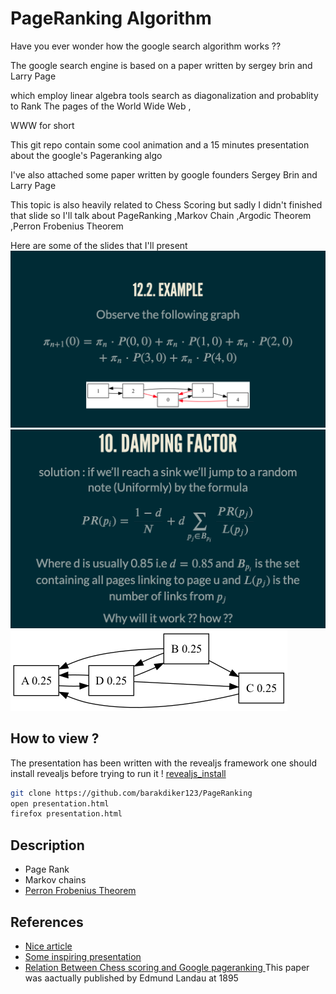 # PageRanking Algorithm 
Have you ever wonder how the google search algorithm works ?? 

The google search engine is based on a paper written by sergey brin and Larry Page 

which employ linear algebra tools search as diagonalization and probablity to Rank The pages of the World Wide Web ,

WWW for short 

This git repo contain some cool animation and a 15 minutes 
presentation about the google's Pageranking algo 

I've also attached some paper written by google founders Sergey Brin and Larry Page 

This topic is also heavily related to Chess Scoring but sadly I didn't finished that slide 
so I'll talk about PageRanking ,Markov Chain ,Argodic Theorem ,Perron Frobenius Theorem 


Here are some of the slides that I'll present 
![](show_demo/show_presentation.png)
![](show_demo/show_presentation2.png)
![](simple_example.png)

## How to view ? 
The presentation has been written with the revealjs framework 
one should install revealjs before trying to run it ! 
[revealjs_install](https://revealjs.com/installation/)

``` sh
git clone https://github.com/barakdiker123/PageRanking
open presentation.html
firefox presentation.html
```


## Description 
* Page Rank
* Markov chains 
* [Perron Frobenius Theorem](https://en.wikipedia.org/wiki/Perron%E2%80%93Frobenius_theorem)

## References
* [Nice article](https://math.uchicago.edu/~may/VIGRE/VIGRE2007/REUPapers/FINALFULL/Casarotto.pdf)
* [Some inspiring presentation](https://www2.math.upenn.edu/~kazdan/312F12/JJ/MarkovChains/markov_google.pdf)
* [Relation Between Chess scoring and Google pageranking ](https://arxiv.org/pdf/2210.17300.pdf)
This paper was aactually published by Edmund Landau at 1895 
